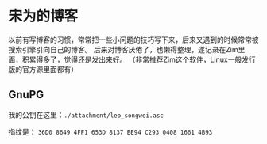 宋为的博客
==========

以前有写博客的习惯，常常把一些小问题的技巧写下来，后来又遇到的时候常常被搜索引擎引向自己的博客。
后来对博客厌倦了，也懒得整理，遂记录在Zim里面，积累得多了，觉得还是发出来好。
（非常推荐Zim这个软件，Linux一般发行版的官方源里面都有）

## GnuPG
我的公钥在这里：`./attachment/leo_songwei.asc`

指纹是：
`36D0 8649 4FF1 653D 8137 BE94 C293 0408 1661 4B93`
